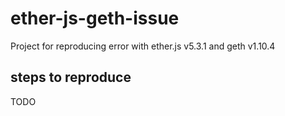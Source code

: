 # ether-js-geth-issue
Project for reproducing error with ether.js v5.3.1 and geth v1.10.4

## steps to reproduce

TODO